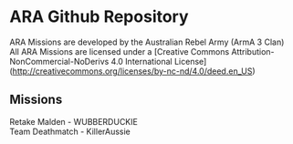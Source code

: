 # ARA Github Repository
ARA Missions are developed by the Australian Rebel Army (ArmA 3 Clan)<br/>
All ARA Missions are licensed under a [Creative Commons Attribution-NonCommercial-NoDerivs 4.0 International License] (http://creativecommons.org/licenses/by-nc-nd/4.0/deed.en_US)<br/>

## Missions ##
Retake Malden - WUBBERDUCKIE<br/>
Team Deathmatch - KillerAussie<br/>

